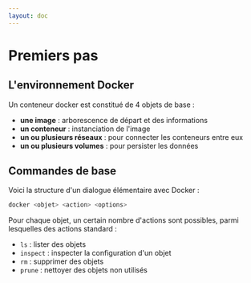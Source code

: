 ```yaml
---
layout: doc
---
```


# Premiers pas

## L'environnement Docker

Un conteneur docker est constitué de 4 objets de base :

- **une image** : arborescence de départ et des informations
- **un conteneur** : instanciation de l'image
- **un ou plusieurs réseaux** : pour connecter les conteneurs entre eux
- **un ou plusieurs volumes** : pour persister les données

## Commandes de base

Voici la structure d'un dialogue élémentaire avec Docker :

```bash
docker <objet> <action> <options>
```

Pour chaque objet, un certain nombre d'actions sont possibles, parmi lesquelles des actions standard :

- `ls` : lister des objets
- `inspect` : inspecter la configuration d'un objet
- `rm` : supprimer des objets
- `prune` : nettoyer des objets non utilisés